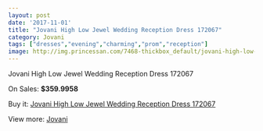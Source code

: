 ```yaml
---
layout: post
date: '2017-11-01'
title: "Jovani High Low Jewel Wedding Reception Dress 172067"
category: Jovani
tags: ["dresses","evening","charming","prom","reception"]
image: http://img.princessan.com/7468-thickbox_default/jovani-high-low-jewel-wedding-reception-dress-172067.jpg
---
```

Jovani High Low Jewel Wedding Reception Dress 172067

On Sales: **$359.9958**
<a href="https://www.princessan.com/en/jovani/3290-jovani-high-low-jewel-wedding-reception-dress-172067.html"><amp-img layout="responsive" width="600" height="600" src="//img.princessan.com/7468-thickbox_default/jovani-high-low-jewel-wedding-reception-dress-172067.jpg" alt="Jovani High Low Jewel Wedding Reception Dress 172067 0" /></a>
<a href="https://www.princessan.com/en/jovani/3290-jovani-high-low-jewel-wedding-reception-dress-172067.html"><amp-img layout="responsive" width="600" height="600" src="//img.princessan.com/7470-thickbox_default/jovani-high-low-jewel-wedding-reception-dress-172067.jpg" alt="Jovani High Low Jewel Wedding Reception Dress 172067 1" /></a>
<a href="https://www.princessan.com/en/jovani/3290-jovani-high-low-jewel-wedding-reception-dress-172067.html"><amp-img layout="responsive" width="600" height="600" src="//img.princessan.com/7469-thickbox_default/jovani-high-low-jewel-wedding-reception-dress-172067.jpg" alt="Jovani High Low Jewel Wedding Reception Dress 172067 2" /></a>

Buy it: [Jovani High Low Jewel Wedding Reception Dress 172067](https://www.princessan.com/en/jovani/3290-jovani-high-low-jewel-wedding-reception-dress-172067.html "Jovani High Low Jewel Wedding Reception Dress 172067")

View more: [Jovani](https://www.princessan.com/en/26-jovani "Jovani")
